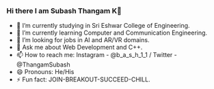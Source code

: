 ### Hi there I am Subash Thangam K👋

- 🔭 I’m currently studying in Sri Eshwar College of Engineering.
- 🌱 I’m currently learning Computer and Communication Engineering.
- 🤔 I’m looking for jobs in AI and AR/VR domains.
- 💬 Ask me about Web Development and C++.
- 📫 How to reach me: Instagram - @b_a_s_h_1_1 
                      / Twitter   - @ThangamSubash
- 😄 Pronouns: He/His
- ⚡ Fun fact: JOIN-BREAKOUT-SUCCEED-CHILL.
